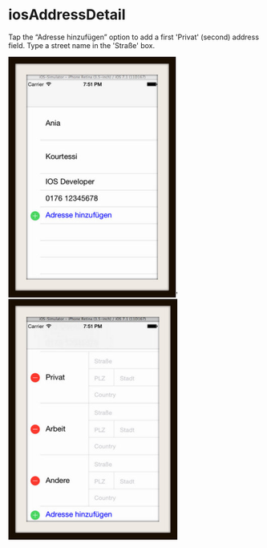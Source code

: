 iosAddressDetail
================
Tap the “Adresse hinzufügen” option to add a first 'Privat' (second) address field. Type a street name in the 'Straße' box.

![ScreenShot](https://github.com/Kourtessia/iosAddressDetail/blob/master/AddContact/Detail1.jpg?raw=true)'
![ScreenShot](https://github.com/Kourtessia/iosAddressDetail/blob/master/AddContact/AddAddressDetail.jpg?raw=true)
